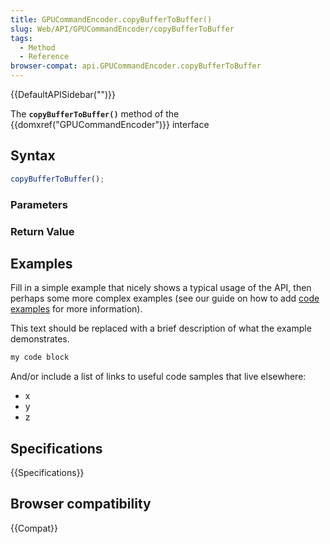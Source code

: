 ```yaml
---
title: GPUCommandEncoder.copyBufferToBuffer()
slug: Web/API/GPUCommandEncoder/copyBufferToBuffer
tags:
  - Method
  - Reference
browser-compat: api.GPUCommandEncoder.copyBufferToBuffer
---
```

{{DefaultAPISidebar("")}}

The **`copyBufferToBuffer()`** method of the {{domxref("GPUCommandEncoder")}} interface 

## Syntax

```js
copyBufferToBuffer();
```

### Parameters



### Return Value



## Examples

Fill in a simple example that nicely shows a typical usage of the API, then perhaps some more complex examples (see our guide on how to add [code examples](/en-US/docs/MDN/Contribute/Structures/Code_examples) for more information).

This text should be replaced with a brief description of what the example demonstrates.

```js
my code block
```

And/or include a list of links to useful code samples that live elsewhere:

*   x
*   y
*   z

## Specifications

{{Specifications}}

## Browser compatibility

{{Compat}}

